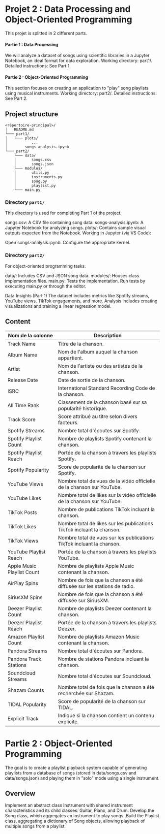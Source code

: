 # Projet 2 : Data Processing and Object-Oriented Programming

This projet is splitted in 2 different parts.

#### Partie 1 :  Data Processing

We will analyze a dataset of songs using scientific libraries in a Jupyter Notebook, an ideal format for data exploration.
Working directory: part1/.
Detailed instructions: See Part 1.

#### Partie 2 : Object-Oriented Programming
This section focuses on creating an application to "play" song playlists using musical instruments.
Working directory: part2/.
Detailed instructions: See Part 2.

## Project structure

```plaintext
<répertoire-principal>/
│   README.md
└─── part1/
│   └─── plots/
│           ...
│        songs-analysis.ipynb
└─── part2/
    └─── data/
    │       songs.csv
    │       songs.json
    └─── modules/
    │       utils.py
    │       instruments.py
    │       song.py
    │       playlist.py
    └─── main.py
```

### Directory `part1/`
This directory is used for completing Part 1 of the project.

songs.csv: 
A CSV file containing song data.
songs-analysis.ipynb:
A Jupyter Notebook for analyzing songs.
plots/: 
Contains sample visual outputs expected from the Notebook.
Working in Jupyter (via VS Code):

Open songs-analysis.ipynb.
Configure the appropriate kernel.

### Directory  `part2/`
For object-oriented programming tasks.

data/: 
Includes CSV and JSON song data.
modules/: 
Houses class implementation files.
main.py: 
Tests the implementation.
Run tests by executing main.py or through the editor.

Data Insights (Part 1)
The dataset includes metrics like Spotify streams, YouTube views, TikTok engagements, and more. Analysis includes creating visualizations and training a linear regression model.

## Content
| Nom de la colonne | Description |
| -- | -- |
| Track Name | Titre de la chanson. |
| Album Name | Nom de l'album auquel la chanson appartient. |
| Artist | Nom de l'artiste ou des artistes de la chanson. |
| Release Date | Date de sortie de la chanson. |
| ISRC | International Standard Recording Code de la chanson. |
| All Time Rank | Classement de la chanson basé sur sa popularité historique. |
| Track Score | Score attribué au titre selon divers facteurs. |
| Spotify Streams | Nombre total d'écoutes sur Spotify. |
| Spotify Playlist Count | Nombre de playlists Spotify contenant la chanson. |
| Spotify Playlist Reach | Portée de la chanson à travers les playlists Spotify. |
| Spotify Popularity | Score de popularité de la chanson sur Spotify. |
| YouTube Views | Nombre total de vues de la vidéo officielle de la chanson sur YouTube. |
| YouTube Likes | Nombre total de likes sur la vidéo officielle de la chanson sur YouTube. |
| TikTok Posts | Nombre de publications TikTok incluant la chanson. |
| TikTok Likes | Nombre total de likes sur les publications TikTok incluant la chanson. |
| TikTok Views | Nombre total de vues sur les publications TikTok incluant la chanson. |
| YouTube Playlist Reach | Portée de la chanson à travers les playlists YouTube. |
| Apple Music Playlist Count | Nombre de playlists Apple Music contenant la chanson. |
| AirPlay Spins | Nombre de fois que la chanson a été diffusée sur les stations de radio. |
| SiriusXM Spins | Nombre de fois que la chanson a été diffusée sur SiriusXM. |
| Deezer Playlist Count | Nombre de playlists Deezer contenant la chanson. |
| Deezer Playlist Reach | Portée de la chanson à travers les playlists Deezer. |
| Amazon Playlist Count | Nombre de playlists Amazon Music contenant la chanson. |
| Pandora Streams | Nombre total d'écoutes sur Pandora. |
| Pandora Track Stations | Nombre de stations Pandora incluant la chanson. |
| Soundcloud Streams | Nombre total d'écoutes sur Soundcloud. |
| Shazam Counts | Nombre total de fois que la chanson a été recherchée sur Shazam. |
| TIDAL Popularity | Score de popularité de la chanson sur TIDAL. |
| Explicit Track | Indique si la chanson contient un contenu explicite. |


# Partie 2 : Object-Oriented Programming
The goal is to create a playlist playback system capable of generating playlists from a database of songs (stored in data/songs.csv and data/songs.json) and playing them in "solo" mode using a single instrument.

## Overview
Implement an abstract class Instrument with shared instrument characteristics and its child classes: Guitar, Piano, and Drum.
Develop the Song class, which aggregates an Instrument to play songs.
Build the Playlist class, aggregating a dictionary of Song objects, allowing playback of multiple songs from a playlist.


